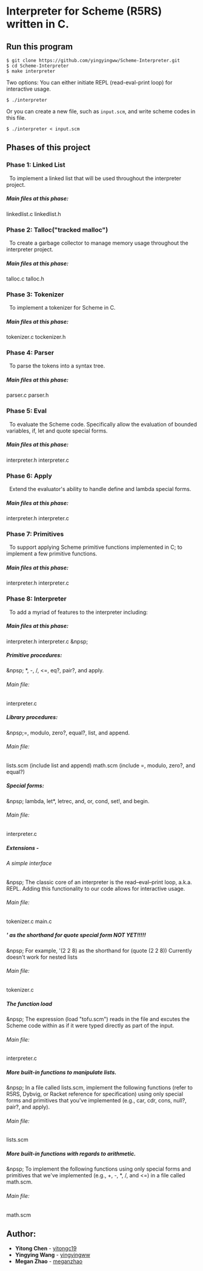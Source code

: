 # Interpreter for Scheme (R5RS) written in C.
## Run this program
```
$ git clone https://github.com/yingyingww/Scheme-Interpreter.git
$ cd Scheme-Interpreter
$ make interpreter
```
Two options: 
You can either initiate REPL (read-eval-print loop) for interactive usage.
```
$ ./interpreter
```
Or you can create a new file, such as `input.scm`, and write scheme codes in this file.
```
$ ./interpreter < input.scm
```

## Phases of this project
### Phase 1: Linked List
 &nbsp; To implement a linked list that will be used throughout the interpreter project.
##### Main files at this phase: 
linkedlist.c linkedlist.h

### Phase 2: Talloc("tracked malloc")
 &nbsp; To create a garbage collector to manage memory usage throughout the interpreter project.
##### Main files at this phase: 
talloc.c talloc.h
### Phase 3: Tokenizer
 &nbsp; To implement a tokenizer for Scheme in C.
##### Main files at this phase: 
tokenizer.c tockenizer.h
### Phase 4: Parser
 &nbsp; To parse the tokens into a syntax tree.
##### Main files at this phase: 
parser.c parser.h

### Phase 5: Eval
 &nbsp; To evaluate the Scheme code. Specifically allow the evaluation of
bounded variables, if, let and quote special forms.
##### Main files at this phase:
interpreter.h interpreter.c

### Phase 6: Apply
 &nbsp; Extend the evaluator's ability to handle define and lambda special forms.
##### Main files at this phase:
interpreter.h interpreter.c

### Phase 7: Primitives
 &nbsp; To support applying Scheme primitive functions implemented in C; to implement a few primitive functions.
##### Main files at this phase:
interpreter.h interpreter.c

### Phase 8: Interpreter
 &nbsp; To add a myriad of features to the interpreter including:
##### Main files at this phase:
interpreter.h interpreter.c
&npsp;&nbsp;
##### Primitive procedures:
&npsp; *, -, /, <=, eq?, pair?, and apply.
###### Main file:
interpreter.c

##### Library procedures:
&npsp;=, modulo, zero?, equal?, list, and append.
###### Main file:
lists.scm (include list and append)
math.scm (include =, modulo, zero?, and equal?)
##### Special forms: 
&npsp; lambda, let*, letrec, and, or, cond, set!, and begin.
###### Main file:
interpreter.c


##### Extensions -
###### A simple interface
&npsp; The classic core of an interpreter is the read–eval–print loop, a.k.a. REPL. Adding this functionality to our code allows for interactive usage.
###### Main file:
tokenizer.c main.c

##### ' as the shorthand for quote special form NOT YET!!!!!
&npsp; For example, '(2 2 8) as the shorthand for (quote (2 2 8))
Currently doesn't work for nested lists
###### Main file:
tokenizer.c 

##### The function load
&npsp; The expression (load "tofu.scm") reads in the file and excutes the Scheme code within as if it were typed directly as part of the input.
###### Main file:
interpreter.c

##### More built-in functions to manipulate lists.
&npsp; In a file called lists.scm, implement the following functions (refer to R5RS, Dybvig, or Racket reference for specification) using only special forms and primitives that you've implemented (e.g., car, cdr, cons, null?, pair?, and apply).
###### Main file:
lists.scm

##### More built-in functions with regards to arithmetic.
&npsp; To implement the following functions using only special forms and primitives that we've implemented (e.g., +, -, *, /, and <=) in a file called math.scm.
###### Main file:
math.scm





## Author: 
* **Yitong Chen** - [yitongc19](https://github.com/yitongc19)
* **Yingying Wang** - [yingyingww](https://github.com/yingyingww)
* **Megan Zhao** - [meganzhao](https://github.com/meganzhao)
